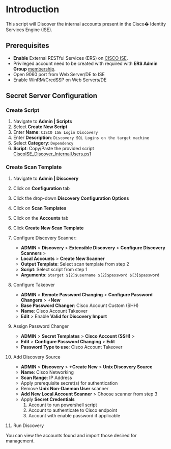 # Introduction

This script will Discover the internal accounts present in the Cisco� Identity Services Engine (ISE).

## Prerequisites

- **Enable** External RESTful Services (ERS) on [CISCO ISE](https://developer.cisco.com/docs/identity-services-engine/2.6/#!setting-up/cisco-ise).
- Privileged account need to be created with required with **ERS Admin Group**  [membership](https://developer.cisco.com/docs/identity-services-engine/2.6/#!setting-up/creating-ers-admin).
- Open 9060 port from Web Server/DE to ISE
- Enable WinRM/CredSSP on Web Servers/DE

## Secret Server Configuration

### Create Script

1. Navigate to **Admin | Scripts**
1. Select **Create New Script**
1. Enter **Name**: `CISCO ISE Login Discovery`
1. Enter **Description**: `Discovery SQL Logins on the target machine`
1. Select **Category**: `Dependency`
1. **Script**: Copy/Paste the provided script [CiscoISE_Discover_InternalUsers.ps1](CiscoISE_Discover_InternalUsers.ps1)

### Create Scan Template

1. Navigate to **Admin | Discovery**
1. Click on **Configuration** tab
1. Click the drop-down **Discovery Configuration Options**
1. Click on **Scan Templates**
1. Click on the **Accounts** tab
1. Click **Create New Scan Template**
1. Configure Discovery Scanner:

    - **ADMIN** > **Discovery** > **Extensible Discovery** > **Configure Discovery Scanners** >
    - **Local Accounts** > **Create New Scanner**
    - **Output Template**: Select scan template from step 2
    - **Script**: Select  script from step 1
    - **Arguments**: `$target $[2]$username $[2]$password $[3]$password`

1. Configure Takeover

    - **ADMIN** > **Remote Password Changing** > **Configure Password Changers** > **+New**
    - **Base Password Changer**: Cisco Account Custom (SHH)
    - **Name**: Cisco Account Takeover
    - **Edit** > Enable **Valid for Discovery Import**

1. Assign Password Changer

    - **ADMIN** > **Secret Templates** > **Cisco Account (SSH)** >
    - **Edit** > **Configure Password Changing** > **Edit**
    - **Password Type to use**: Cisco Account Takeover

1. Add Discovery Source

    - **ADMIN** > **Discovery** > **+Create New** > **Unix Discovery Source**
    - **Name**: Cisco Networking
    - **Scan Range**: IP Address
    - Apply prerequisite secret(s) for authentication
    - Remove **Unix Non-Daemon User** scanner
    - **Add New Local Account Scanner** > Choose scanner from step 3
    - Apply **Secret Credentials**
        1. Account to run powershell script
        2. Account to authenticate to Cisco endpoint
        3. Account with enable password if applicable

1. Run Discovery

You can view the accounts found and import those desired for management.
